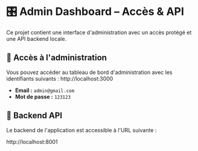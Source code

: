 # 🎛️ Admin Dashboard – Accès & API

Ce projet contient une interface d'administration avec un accès protégé et une API backend locale.

## 🔐 Accès à l'administration

Vous pouvez accéder au tableau de bord d'administration avec les identifiants suivants :
http://localhost:3000
- **Email :** `admin@gmail.com`  
- **Mot de passe :** `123123`

## 🔗 Backend API

Le backend de l'application est accessible à l'URL suivante :

http://localhost:8001
